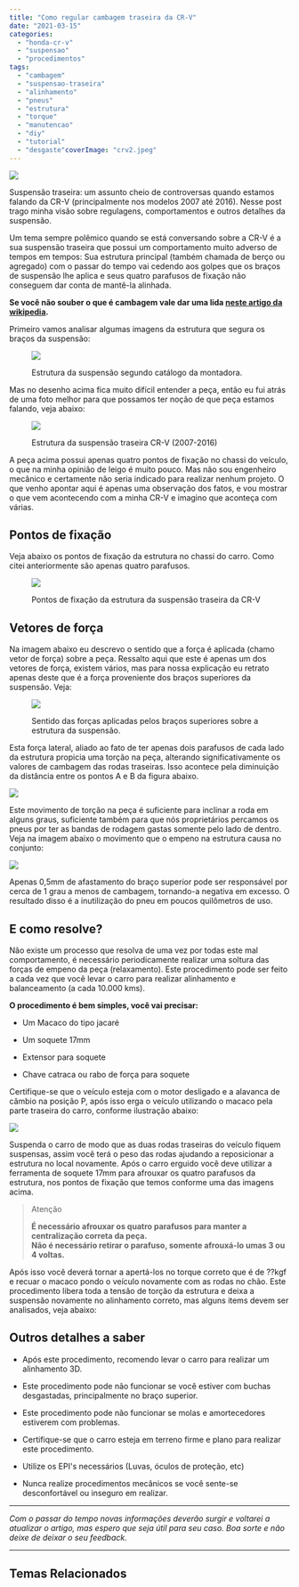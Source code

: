 ```yaml
---
title: "Como regular cambagem traseira da CR-V"
date: "2021-03-15"
categories:
  - "honda-cr-v"
  - "suspensao"
  - "procedimentos"
tags:
  - "cambagem"
  - "suspensao-traseira"
  - "alinhamento"
  - "pneus"
  - "estrutura"
  - "torque"
  - "manutencao"
  - "diy"
  - "tutorial"
  - "desgaste"coverImage: "crv2.jpeg"
---
```


![](https://garagemdomadeira.com/wp-content/uploads/2021/03/header_suspensao.jpg?w=1024)

Suspensão traseira: um assunto cheio de controversas quando estamos falando da CR-V (principalmente nos modelos 2007 até 2016). Nesse post trago minha visão sobre regulagens, comportamentos e outros detalhes da suspensão.

<!--more-->

Um tema sempre polêmico quando se está conversando sobre a CR-V é a sua suspensão traseira que possui um comportamento muito adverso de tempos em tempos: Sua estrutura principal (também chamada de berço ou agregado) com o passar do tempo vai cedendo aos golpes que os braços de suspensão lhe aplica e seus quatro parafusos de fixação não conseguem dar conta de mantê-la alinhada.

**Se você não souber o que é cambagem vale dar uma lida [neste artigo da wikipedia](https://pt.wikipedia.org/wiki/Cambagem).**

Primeiro vamos analisar algumas imagens da estrutura que segura os braços da suspensão:

<figure>

![](https://garagemdomadeira.com/wp-content/uploads/2021/03/captura-de-tela-2021-03-23-acc80s-22.14.40.png?w=1024)

<figcaption>

Estrutura da suspensão segundo catálogo da montadora.

</figcaption>

</figure>

Mas no desenho acima fica muito difícil entender a peça, então eu fui atrás de uma foto melhor para que possamos ter noção de que peça estamos falando, veja abaixo:

<figure>

![](https://garagemdomadeira.com/wp-content/uploads/2021/03/estrutura.jpg?w=900)

<figcaption>

Estrutura da suspensão traseira CR-V (2007-2016)

</figcaption>

</figure>

A peça acima possui apenas quatro pontos de fixação no chassi do veículo, o que na minha opinião de leigo é muito pouco. Mas não sou engenheiro mecânico e certamente não seria indicado para realizar nenhum projeto. O que venho apontar aqui é apenas uma observação dos fatos, e vou mostrar o que vem acontecendo com a minha CR-V e imagino que aconteça com várias.

## Pontos de fixação

Veja abaixo os pontos de fixação da estrutura no chassi do carro. Como citei anteriormente são apenas quatro parafusos.

<figure>

![](https://garagemdomadeira.com/wp-content/uploads/2021/03/fixacao.jpg?w=900)

<figcaption>

Pontos de fixação da estrutura da suspensão traseira da CR-V

</figcaption>

</figure>

## Vetores de força

Na imagem abaixo eu descrevo o sentido que a força é aplicada (chamo vetor de força) sobre a peça. Ressalto aqui que este é apenas um dos vetores de força, existem vários, mas para nossa explicação eu retrato apenas deste que é a força proveniente dos braços superiores da suspensão. Veja:

<figure>

![](https://garagemdomadeira.com/wp-content/uploads/2021/03/forca.jpg?w=900)

<figcaption>

Sentido das forças aplicadas pelos braços superiores sobre a estrutura da suspensão.

</figcaption>

</figure>

Esta força lateral, aliado ao fato de ter apenas dois parafusos de cada lado da estrutura propicia uma torção na peça, alterando significativamente os valores de cambagem das rodas traseiras. Isso acontece pela diminuição da distância entre os pontos A e B da figura abaixo.

![](https://garagemdomadeira.com/wp-content/uploads/2021/03/empeno.jpg?w=900)

Este movimento de torção na peça é suficiente para inclinar a roda em alguns graus, suficiente também para que nós proprietários percamos os pneus por ter as bandas de rodagem gastas somente pelo lado de dentro. Veja na imagem abaixo o movimento que o empeno na estrutura causa no conjunto:

![](https://garagemdomadeira.com/wp-content/uploads/2021/03/cambagem.jpg?w=1024)

Apenas 0,5mm de afastamento do braço superior pode ser responsável por cerca de 1 grau a menos de cambagem, tornando-a negativa em excesso. O resultado disso é a inutilização do pneu em poucos quilômetros de uso.

## E como resolve?

Não existe um processo que resolva de uma vez por todas este mal comportamento, é necessário periodicamente realizar uma soltura das forças de empeno da peça (relaxamento). Este procedimento pode ser feito a cada vez que você levar o carro para realizar alinhamento e balanceamento (a cada 10.000 kms).

**O procedimento é bem simples, você vai precisar:**

- Um Macaco do tipo jacaré

- Um soquete 17mm

- Extensor para soquete

- Chave catraca ou rabo de força para soquete

Certifique-se que o veículo esteja com o motor desligado e a alavanca de câmbio na posição P, após isso erga o veículo utilizando o macaco pela parte traseira do carro, conforme ilustração abaixo:

![](https://garagemdomadeira.com/wp-content/uploads/2021/03/apoio.jpg?w=800)

Suspenda o carro de modo que as duas rodas traseiras do veículo fiquem suspensas, assim você terá o peso das rodas ajudando a reposicionar a estrutura no local novamente. Após o carro erguido você deve utilizar a ferramenta de soquete 17mm para afrouxar os quatro parafusos da estrutura, nos pontos de fixação que temos conforme uma das imagens acima.

> Atenção
> 
> **É necessário afrouxar os quatro parafusos para manter a centralização correta da peça.**  
> **Não é necessário retirar o parafuso, somente afrouxá-lo umas 3 ou 4 voltas.**

Após isso você deverá tornar a apertá-los no torque correto que é de ??kgf e recuar o macaco pondo o veículo novamente com as rodas no chão. Este procedimento libera toda a tensão de torção da estrutura e deixa a suspensão novamente no alinhamento correto, mas alguns items devem ser analisados, veja abaixo:

## Outros detalhes a saber

- Após este procedimento, recomendo levar o carro para realizar um alinhamento 3D.

- Este procedimento pode não funcionar se você estiver com buchas desgastadas, principalmente no braço superior.

- Este procedimento pode não funcionar se molas e amortecedores estiverem com problemas.

- Certifique-se que o carro esteja em terreno firme e plano para realizar este procedimento.

- Utilize os EPI's necessários (Luvas, óculos de proteção, etc)

- Nunca realize procedimentos mecânicos se você sente-se desconfortável ou inseguro em realizar.

* * *

_Com o passar do tempo novas informações deverão surgir e voltarei a atualizar o artigo, mas espero que seja útil para seu caso. Boa sorte e não deixe de deixar o seu feedback._

* * *

## Temas Relacionados
